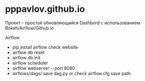 # pppavlov.github.io

Проект - простой обновляющийся Dashbord с использованием Bokeh/Airflow/Github.io

Airflow

* pip install airflow check website
* airflow db reset
* airflow db init
* airflow scheduler
* airflow webserver --port 8080
* airflows/dags/ save dag.py  or check airflow.cfg save path


